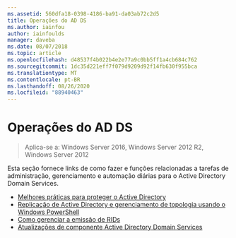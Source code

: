 ```yaml
---
ms.assetid: 560dfa18-0398-4186-ba91-da03ab72c2d5
title: Operações do AD DS
ms.author: iainfou
author: iainfoulds
manager: daveba
ms.date: 08/07/2018
ms.topic: article
ms.openlocfilehash: d48537f4b022b4e2e77a9c0bb5ff1a4cb684c762
ms.sourcegitcommit: 1dc35d221eff7f079d9209d92f14fb630f955bca
ms.translationtype: MT
ms.contentlocale: pt-BR
ms.lasthandoff: 08/26/2020
ms.locfileid: "88940463"
---
```

# <a name="ad-ds-operations"></a>Operações do AD DS

>Aplica-se a: Windows Server 2016, Windows Server 2012 R2, Windows Server 2012

Esta seção fornece links de como fazer e funções relacionadas a tarefas de administração, gerenciamento e automação diárias para o Active Directory Domain Services.

* [Melhores práticas para proteger o Active Directory](../../../ad-ds/plan/security-best-practices/Best-Practices-for-Securing-Active-Directory.md)
* [Replicação de Active Directory e gerenciamento de topologia usando o Windows PowerShell](../../../ad-ds/manage/powershell/Active-Directory-Replication-and-Topology-Management-Using-Windows-PowerShell.md)
* [Como gerenciar a emissão de RIDs](../../../ad-ds/manage/Managing-RID-Issuance.md)
* [Atualizações de componente Active Directory Domain Services](../../../ad-ds/manage/component-updates/Active-Directory-Domain-Services-Component-Updates.md)
